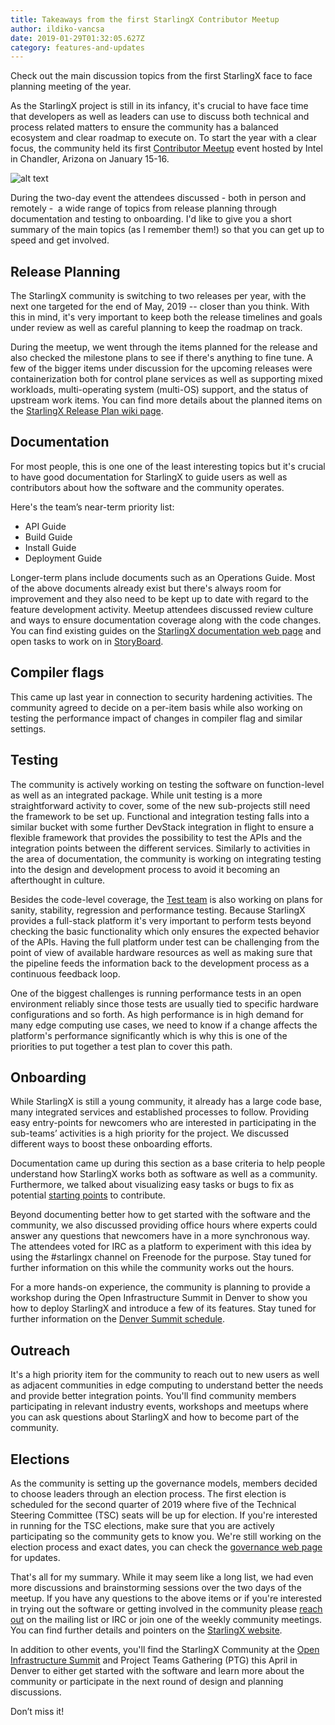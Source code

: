 ```yaml
---
title: Takeaways from the first StarlingX Contributor Meetup
author: ildiko-vancsa
date: 2019-01-29T01:32:05.627Z
category: features-and-updates
---
```


Check out the main discussion topics from the first StarlingX face to face planning meeting of the year. <!-- more -->

As the StarlingX project is still in its infancy, it's crucial to have face time that developers as well as leaders can use to discuss both technical and process related matters to ensure the community has a balanced ecosystem and clear roadmap to execute on. To start the year with a clear focus, the community held its first [Contributor Meetup](https://etherpad.openstack.org/p/stx-chandler-meetup) event hosted by Intel in Chandler, Arizona on January 15-16.

![alt text](/images/StarlingX_Contributor_Meetup_January_2019.jpg)

During the two-day event the attendees discussed - both in person and remotely -  a wide range of topics from release planning through documentation and testing to onboarding. I'd like to give you a short summary of the main topics (as I remember them!) so that you can get up to speed and get involved.

## Release Planning

The StarlingX community is switching to two releases per year, with the next one targeted for the end of May, 2019 -- closer than you think. With this in mind, it's very important to keep both the release timelines and goals under review as well as careful planning to keep the roadmap on track.

During the meetup, we went through the items planned for the release and also checked the milestone plans to see if there's anything to fine tune. A few of the bigger items under discussion for the upcoming releases were containerization both for control plane services as well as supporting mixed workloads, multi-operating system (multi-OS) support, and the status of upstream work items. You can find more details about the planned items on the [StarlingX Release Plan wiki page]([https://wiki.openstack.org/wiki/StarlingX/Release_Plan]).

## Documentation

For most people, this is one one of the least interesting topics but it's crucial to have good documentation for StarlingX to guide users as well as contributors about how the software and the community operates.

Here's the team’s near-term priority list:

- API Guide
- Build Guide
- Install Guide
- Deployment Guide

Longer-term plans include documents such as an Operations Guide. Most of the above documents already exist but there's always room for improvement and they also need to be kept up to date with regard to the feature development activity. Meetup attendees discussed review culture and ways to ensure documentation coverage along with the code changes. You can find existing guides on the [StarlingX documentation web page](https://docs.starlingx.io) and open tasks to work on in [StoryBoard](https://storyboard.openstack.org/#!/project/1046).

## Compiler flags

This came up last year in connection to security hardening activities. The community agreed to decide on a per-item basis while also working on testing the performance impact of changes in compiler flag and similar settings.

## Testing

The community is actively working on testing the software on function-level as well as an integrated package. While unit testing is a more straightforward activity to cover, some of the new sub-projects still need the framework to be set up. Functional and integration testing falls into a similar bucket with some further DevStack integration in flight to ensure a flexible framework that provides the possibility to test the APIs and the integration points between the different services. Similarly to activities in the area of documentation, the community is working on integrating testing into the design and development process to avoid it becoming an afterthought in culture.

Besides the code-level coverage, the [Test team](https://wiki.openstack.org/wiki/StarlingX/Test) is also working on plans for sanity, stability, regression and performance testing. Because StarlingX provides a full-stack platform it's very important to perform tests beyond checking the basic functionality which only ensures the expected behavior of the APIs. Having the full platform under test can be challenging from the point of view of available hardware resources as well as making sure that the pipeline feeds the information back to the development process as a continuous feedback loop.

One of the biggest challenges is running performance tests in an open environment reliably since those tests are usually tied to specific hardware configurations and so forth. As high performance is in high demand for many edge computing use cases, we need to know if a change affects the platform's performance significantly which is why this is one of the priorities to put together a test plan to cover this path.

## Onboarding

While StarlingX is still a young community, it already has a large code base, many integrated services and established processes to follow. Providing easy entry-points for newcomers who are interested in participating in the sub-teams’ activities is a high priority for the project. We discussed different ways to boost these onboarding efforts.

Documentation came up during this section as a base criteria to help people understand how StarlingX works both as software as well as a community. Furthermore, we talked about visualizing easy tasks or bugs to fix as potential [starting points](http://lists.starlingx.io/pipermail/starlingx-discuss/2019-January/002647.html) to contribute.

Beyond documenting better how to get started with the software and the community, we also discussed providing office hours where experts could answer any questions that newcomers have in a more synchronous way. The attendees voted for IRC as a platform to experiment with this idea by using the #starlingx channel on Freenode for the purpose. Stay tuned for further information on this while the community works out the hours.

For a more hands-on experience, the community is planning to provide a workshop during the Open Infrastructure Summit in Denver to show you how to deploy StarlingX and introduce a few of its features. Stay tuned for further information on the [Denver Summit schedule](https://www.openstack.org/summit/denver-2019/).

## Outreach

It's a high priority item for the community to reach out to new users as well as adjacent communities in edge computing to understand better the needs and provide better integration points. You'll find community members participating in relevant industry events, workshops and meetups where you can ask questions about StarlingX and how to become part of the community.

## Elections

As the community is setting up the governance models, members decided to choose leaders through an election process. The first election is scheduled for the second quarter of 2019 where five of the Technical Steering Committee (TSC) seats will be up for election. If you're interested in running for the TSC elections, make sure that you are actively participating so the community gets to know you. We're still working on the election process and exact dates, you can check the [governance web page](https://docs.starlingx.io/governance/reference/tsc/index.html) for updates.

That's all for my summary. While it may seem like a long list, we had even more discussions and brainstorming sessions over the two days of the meetup. If you have any questions to the above items or if you're interested in trying out the software or getting involved in the community please [reach out](https://www.starlingx.io/community/) on the mailing list or IRC or join one of the weekly community meetings. You can find further details and pointers on the [StarlingX website](https://www.starlingx.io).

In addition to other events, you'll find the StarlingX Community at the [Open Infrastructure Summit](https://www.openstack.org/summit/denver-2019/) and Project Teams Gathering (PTG) this April in Denver to either get started with the software and learn more about the community or participate in the next round of design and planning discussions.

Don’t miss it!
